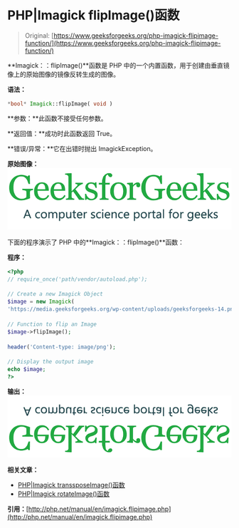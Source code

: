 # PHP|Imagick flipImage()函数

> Original: [https://www.geeksforgeeks.org/php-imagick-flipimage-function/](https://www.geeksforgeeks.org/php-imagick-flipimage-function/)

**Imagick：：flipImage()**函数是 PHP 中的一个内置函数，用于创建由垂直镜像上的原始图像的镜像反转生成的图像。

**语法：**

```php
*bool* Imagick::flipImage( void )
```

**参数：**此函数不接受任何参数。

**返回值：**成功时此函数返回 True。

**错误/异常：**它在出错时抛出 ImagickException。

**原始图像：**
![](img/f73b4be7f16e00589c14d824c8603f23.png)

下面的程序演示了 PHP 中的**Imagick：：flipImage()**函数：

**程序：**

```php
<?php 
// require_once('path/vendor/autoload.php'); 

// Create a new Imagick Object
$image = new Imagick(
'https://media.geeksforgeeks.org/wp-content/uploads/geeksforgeeks-14.png');

// Function to flip an Image 
$image->flipImage();

header('Content-type: image/png');

// Display the output image
echo $image;
?>
```

**输出：**
![](img/2954859e93141ca17897b76d0abf53df.png)

**相关文章：**

*   [PHP|Imagick transsposeImage()函数](https://www.geeksforgeeks.org/php-imagick-transposeimage-function/)
*   [PHP|Imagick rotateImage()函数](https://www.geeksforgeeks.org/php-imagick-rotateimage-function/)

**引用：**[http://php.net/manual/en/imagick.flipimage.php](http://php.net/manual/en/imagick.flipimage.php)